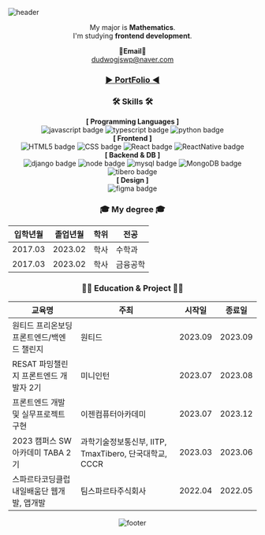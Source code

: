 <!--### Hi there 👋-->

<!--
**he0o0nje/he0o0nje** is a ✨ _special_ ✨ repository because its `README.md` (this file) appears on your GitHub profile.

Here are some ideas to get you started:

- 🔭 I’m currently working on ...
- 🌱 I’m currently learning ...
- 👯 I’m looking to collaborate on ...
- 🤔 I’m looking for help with ...
- 💬 Ask me about ...
- 📫 How to reach me: ...
- 😄 Pronouns: ...
- ⚡ Fun fact: ...
-->

![header](https://capsule-render.vercel.app/api?type=waving&color=0:614385,100:516395&height=170&section=header&text=Heon%20Je&fontSize=30&fontColor=ffffff&animation=fadeIn&fontAlignY=25&desc=Thank%20you%20for%20your%20visiting&descAlignY=45&&descSize=15)

<div align="center">
  
My major is **Mathematics**.<br> I'm studying **frontend development**. <br>

<Strong>📧Email📧</Strong><br>dudwogjswp@naver.com

### [▶ PortFolio ◀](https://he0o0nje.github.io/PortFolio/)

### 🛠️ Skills 🛠️
**[ Programming Languages ]**<br>
![javascript badge](https://img.shields.io/badge/-Javascript-%23F7DF1E?style=flat-square&logo=JavaScript&logoColor=black)
![typescript badge](https://img.shields.io/badge/-Typescript-%23F7DF1E?style=flat-square&logo=typeScript&logoColor=white&color=3178C6)
![python badge](https://img.shields.io/badge/-Python-%23F7DF1E?style=flat-square&logo=Python&logoColor=white&color=3776AB)
<br>
**[ Frontend ]**<br>
![HTML5 badge](https://img.shields.io/badge/-HTML5-%23F7DF1E?style=flat-square&logo=HTML5&logoColor=white&color=E34F26)
![CSS badge](https://img.shields.io/badge/-CSS3-%23F7DF1E?style=flat-square&logo=CSS3&logoColor=white&color=1572B6)
![React badge](https://img.shields.io/badge/-REACT-%23F7DF1E?style=flat-square&logo=React&logoColor=skyblue&color=000000)
![ReactNative badge](https://img.shields.io/badge/-ReactNative-%23F7DF1E?style=flat-square&logo=React&logoColor=skyblue&color=000000)
<br>
**[ Backend & DB ]**<br>
![django badge](https://img.shields.io/badge/-Django-%23F7DF1E?style=flat-square&logo=Django&logoColor=white&color=0B3B0B)
![node badge](https://img.shields.io/badge/-Node.js-%23F7DF1E?style=flat-square&logo=Node.js&logoColor=white&color=339933)
![mysql badge](https://img.shields.io/badge/-MySQL-%23F7DF1E?style=flat-square&logo=MySQL&logoColor=white&color=4479A1)
![MongoDB badge](https://img.shields.io/badge/-MongoDB-%23F7DF1E?style=flat-square&logo=MongoDB&logoColor=white&color=47A248)
![tibero badge](https://img.shields.io/badge/-TiberoDBMS-%23F7DF1E?style=flat-square&logo=TiberoDBMS&logoColor=white&color=0000A0)
<br>
**[ Design ]**<br>
![figma badge](https://img.shields.io/badge/-Figma-%23F7DF1E?style=flat-square&logo=Figma&logoColor=white&color=F24E1E)
<br>

<h3 align="center"> 🎓 My degree 🎓 </h3>
  
|입학년월|졸업년월|학위|전공|
|---|---|---|---|
|2017.03|2023.02|학사|수학과|
|2017.03|2023.02|학사|금융공학|

<h3 align="center"> 💪🏻 Education & Project 💪🏻 </h3>

|교육명|주최|시작일|종료일|
|---|---|---|---|
|원티드 프리온보딩 프론트엔드/백엔드 챌린지|원티드|2023.09|2023.09|
|RESAT 파밍챌린지 프론트엔드 개발자 2기|미니인턴|2023.07|2023.08|
|프론트엔드 개발 및 실무프로젝트 구현|이젠컴퓨터아카데미|2023.07|2023.12|
|2023 캠퍼스 SW 아카데미 TABA 2기|과학기술정보통신부, IITP, TmaxTibero, 단국대학교, CCCR|2023.03|2023.06|
|스파르타코딩클럽 내일배움단 웹개발, 앱개발|팀스파르타주식회사|2022.04|2022.05|

<!--<h3 align="center"> Personal Project </h3>

|교육명|주최|시작일|종료일|
|---|---|---|---|
|스파르타코딩클럽 내일배움단 웹개발, 앱개발|스파르타코딩클럽|2022.04|2023.05|-->

<!--![Anurag's GitHub stats](https://github-readme-stats.vercel.app/api?username=he0o0nje&show_icons=true&theme=radical)
![Bootstrap badge](https://img.shields.io/badge/-Bootstrap-%23F7DF1E?style=flat-square&logo=Bootstrap&logoColor=white&color=7952B3)-->

![footer](https://capsule-render.vercel.app/api?section=footer&type=waving&color=0:614385,100:516395)
